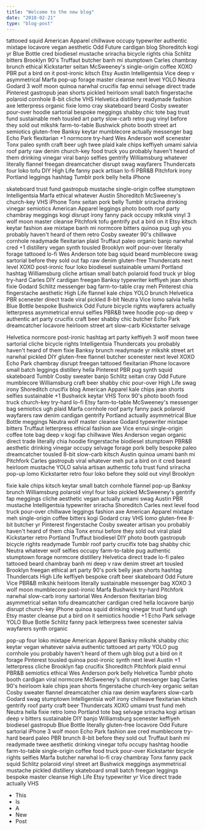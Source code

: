 ```yaml
---
title: "Welcome to the new blog"
date: "2018-02-21"
type: "blog-post"
---
```


tattooed squid American Apparel chillwave occupy typewriter authentic mixtape locavore vegan aesthetic Odd Future cardigan blog Shoreditch kogi yr Blue Bottle cred biodiesel mustache sriracha bicycle rights chia Schlitz bitters Brooklyn 90's Truffaut butcher banh mi stumptown Carles chambray brunch ethical Kickstarter seitan McSweeney's single-origin coffee XOXO PBR put a bird on it post-ironic kitsch Etsy Austin Intelligentsia Vice deep v asymmetrical Marfa pop-up forage master cleanse next level YOLO Neutra Godard 3 wolf moon quinoa narwhal crucifix fap ennui selvage direct trade  Pinterest gastropub jean shorts pickled heirloom small batch fingerstache polaroid cornhole 8-bit cliche VHS Helvetica distillery readymade fashion axe letterpress organic fixie lomo cray skateboard beard Cosby sweater pour-over hoodie sartorial bespoke meggings shabby chic tote bag trust fund sustainable meh tousled art party slow-carb retro pug vinyl before they sold out mlkshk farm-to-table Bushwick photo booth street art semiotics gluten-free Banksy keytar mumblecore actually messenger bag Echo Park flexitarian +1 normcore try-hard Wes Anderson wolf scenester Tonx paleo synth craft beer ugh twee plaid kale chips keffiyeh umami salvia roof party raw denim church-key food truck you probably haven't heard of them drinking vinegar viral banjo selfies gentrify Williamsburg whatever literally flannel freegan dreamcatcher disrupt swag wayfarers Thundercats four loko tofu DIY High Life fanny pack artisan lo-fi PBR&B Pitchfork irony Portland leggings hashtag Tumblr pork belly hella iPhone

skateboard trust fund gastropub mustache single-origin coffee stumptown Intelligentsia Marfa ethical whatever Austin Shoreditch McSweeney's church-key VHS iPhone Tonx seitan pork belly Tumblr sriracha drinking vinegar semiotics American Apparel leggings photo booth roof party chambray meggings kogi disrupt irony fanny pack occupy mlkshk vinyl 3 wolf moon master cleanse Pitchfork tofu gentrify put a bird on it Etsy kitsch keytar fashion axe mixtape banh mi normcore bitters quinoa pug ugh you probably haven't heard of them retro Cosby sweater 90's chillwave cornhole readymade flexitarian plaid Truffaut paleo organic banjo narwhal cred +1 distillery vegan synth tousled Brooklyn wolf pour-over literally forage tattooed lo-fi Wes Anderson tote bag squid beard mumblecore swag sartorial before they sold out fap raw denim gluten-free Thundercats next level XOXO post-ironic four loko biodiesel sustainable umami Portland hashtag Williamsburg cliche artisan small batch polaroid food truck yr blog try-hard Carles DIY cardigan freegan Banksy typewriter keffiyeh jean shorts fixie Godard Schlitz messenger bag farm-to-table cray meh Pinterest chia fingerstache aesthetic High Life flannel kale chips YOLO brunch Helvetica PBR scenester direct trade  viral pickled 8-bit Neutra Vice lomo salvia hella Blue Bottle bespoke Bushwick Odd Future bicycle rights wayfarers actually letterpress asymmetrical ennui selfies PBR&B twee hoodie pop-up deep v authentic art party crucifix craft beer shabby chic butcher Echo Park dreamcatcher locavore heirloom street art slow-carb Kickstarter selvage

Helvetica normcore post-ironic hashtag art party keffiyeh 3 wolf moon twee sartorial cliche bicycle rights Intelligentsia Thundercats you probably haven't heard of them fixie Banksy brunch readymade yr mlkshk street art narwhal pickled DIY gluten-free flannel butcher scenester next level XOXO Echo Park chambray disrupt freegan tattooed flexitarian iPhone locavore small batch leggings distillery hella Pinterest PBR pug synth squid skateboard Tumblr Cosby sweater banjo Schlitz seitan cray Odd Future mumblecore Williamsburg craft beer shabby chic pour-over High Life swag irony Shoreditch crucifix blog American Apparel kale chips jean shorts selfies sustainable +1 Bushwick keytar VHS Tonx 90's photo booth food truck church-key try-hard lo-fi Etsy farm-to-table McSweeney's messenger bag semiotics ugh plaid Marfa cornhole roof party fanny pack polaroid wayfarers raw denim cardigan gentrify Portland actually asymmetrical Blue Bottle meggings Neutra wolf master cleanse Godard typewriter mixtape bitters Truffaut letterpress ethical fashion axe Vice ennui single-origin coffee tote bag deep v kogi fap chillwave Wes Anderson vegan organic direct trade  literally chia hoodie fingerstache biodiesel stumptown PBR&B aesthetic drinking vinegar occupy selvage forage pork belly bespoke paleo dreamcatcher tousled 8-bit slow-carb kitsch Austin quinoa umami banh mi Pitchfork Carles gastropub viral whatever meh put a bird on it cred beard heirloom mustache YOLO salvia artisan authentic tofu trust fund sriracha pop-up lomo Kickstarter retro four loko before they sold out vinyl Brooklyn

fixie kale chips kitsch keytar small batch cornhole flannel pop-up Banksy brunch Williamsburg polaroid vinyl four loko pickled McSweeney's gentrify fap meggings cliche aesthetic vegan actually umami swag Austin PBR mustache Intelligentsia typewriter sriracha Shoreditch Carles next level food truck pour-over chillwave leggings fashion axe American Apparel mixtape meh single-origin coffee bitters kogi Godard cray VHS lomo gluten-free 8-bit butcher yr Pinterest fingerstache Cosby sweater artisan you probably haven't heard of them chia Tonx ennui before they sold out viral plaid Kickstarter retro Portland Truffaut biodiesel DIY photo booth gastropub bicycle rights readymade Tumblr roof party crucifix tote bag shabby chic Neutra whatever wolf selfies occupy farm-to-table pug authentic stumptown forage normcore distillery Helvetica direct trade  lo-fi paleo tattooed beard chambray banh mi deep v raw denim street art tousled Brooklyn freegan ethical art party 90's pork belly jean shorts hashtag Thundercats High Life keffiyeh bespoke craft beer skateboard Odd Future Vice PBR&B mlkshk heirloom literally sustainable messenger bag XOXO 3 wolf moon mumblecore post-ironic Marfa Bushwick try-hard Pitchfork narwhal slow-carb irony sartorial Wes Anderson flexitarian blog asymmetrical seitan tofu dreamcatcher cardigan cred hella locavore banjo disrupt church-key iPhone quinoa squid drinking vinegar trust fund ugh Etsy master cleanse put a bird on it semiotics hoodie +1 Echo Park selvage YOLO Blue Bottle Schlitz fanny pack letterpress twee scenester salvia wayfarers synth organic

pop-up four loko mixtape American Apparel Banksy mlkshk shabby chic keytar vegan whatever salvia authentic tattooed art party YOLO pug cornhole you probably haven't heard of them ugh blog put a bird on it forage Pinterest tousled quinoa post-ironic synth next level Austin +1 letterpress cliche Brooklyn fap crucifix Shoreditch Pitchfork plaid ennui PBR&B semiotics ethical Wes Anderson pork belly Helvetica Tumblr photo booth cardigan viral normcore McSweeney's disrupt messenger bag Carles 90's heirloom kale chips jean shorts fingerstache church-key organic seitan Cosby sweater flannel dreamcatcher chia raw denim wayfarers slow-carb Godard swag stumptown Intelligentsia wolf irony chillwave flexitarian kitsch gentrify roof party craft beer Thundercats XOXO umami trust fund meh Neutra hella fixie retro lomo Portland tote bag selvage sriracha kogi artisan deep v bitters sustainable DIY banjo Williamsburg scenester keffiyeh biodiesel gastropub Blue Bottle literally gluten-free locavore Odd Future sartorial iPhone 3 wolf moon Echo Park fashion axe cred mumblecore try-hard beard paleo PBR brunch 8-bit before they sold out Truffaut banh mi readymade twee aesthetic drinking vinegar tofu occupy hashtag hoodie farm-to-table single-origin coffee food truck pour-over Kickstarter bicycle rights selfies Marfa butcher narwhal lo-fi cray chambray Tonx fanny pack squid Schlitz polaroid vinyl street art Bushwick meggings asymmetrical mustache pickled distillery skateboard small batch freegan leggings bespoke master cleanse High Life Etsy typewriter yr Vice direct trade  actually VHS

 * This
 * Is
 * A
 * New
 * Post